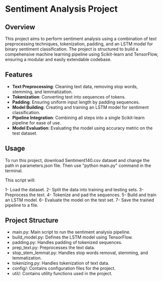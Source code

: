 # Sentiment Analysis Project

## Overview

This project aims to perform sentiment analysis using a combination of text preprocessing techniques, tokenization, padding, and an LSTM model for binary sentiment classification. The project is structured to build a compehensive machine learning pipeline using Scikit-learn and TensorFlow, ensuring a modular and easily extendable codebase.

## Features

- **Text Preprocessing**: Cleaning text data, removing stop words, stemming, and lemmatization.
- **Tokenization**: Converting text into sequences of tokens.
- **Padding**: Ensuring uniform input length by padding sequences.
- **Model Building**: Creating and training an LSTM model for sentiment classification.
- **Pipeline Integration**: Combining all steps into a single Scikit-learn pipeline for ease of use.
- **Model Evaluation**: Evaluating the model using accuracy metric on the test dataset.

## Usage

To run this project, download Sentiment140.csv dataset and change the path in parameters.json file. Then use "python main.py" command in the terminal.

This script will:

1- Load the dataset.
2- Split the data into training and testing sets.
3- Preprocess the text.
4- Tokenize and pad the sequences.
5- Build and train an LSTM model.
6- Evaluate the model on the test set.
7- Save the trained pipeline to a file.

## Project Structure

- main.py: Main script to run the sentiment analysis pipeline.
- build_model.py: Defines the LSTM model using TensorFlow.
- padding.py: Handles padding of tokenized sequences.
- prep_text.py: Preprocesses the text data.
- stop_stem_lemmat.py: Handles stop words removal, stemming, and lemmatization.
- tokenizing.py: Handles tokenization of text data.
- config/: Contains configuration files for the project.
- util/: Contains utility functions used in the project.
